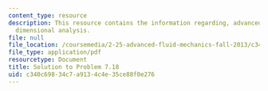 ```yaml
---
content_type: resource
description: This resource contains the information regarding, advanced fluid mechanics,
  dimensional analysis.
file: null
file_location: /coursemedia/2-25-advanced-fluid-mechanics-fall-2013/c340c69834c7a9134c4e35ce88f0e276_MIT2_25F13_Shapi7.18_Solut.pdf
file_type: application/pdf
resourcetype: Document
title: Solution to Problem 7.18
uid: c340c698-34c7-a913-4c4e-35ce88f0e276
---
```

